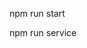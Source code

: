 <!-- run the project -->

<!-- client side -->
npm run start

<!-- run java runtime -->
<!-- go to runnable folder and open to cmd
 -->
npm run service


